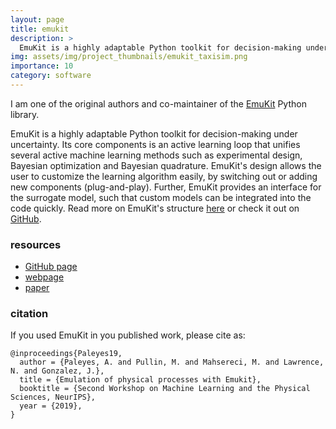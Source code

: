 ```yaml
---
layout: page
title: emukit
description: >
  EmuKit is a highly adaptable Python toolkit for decision-making under uncertainty.
img: assets/img/project_thumbnails/emukit_taxisim.png
importance: 10
category: software
---
```


I am one of the original authors and co-maintainer of the 
[EmuKit](https://github.com/EmuKit/emukit) Python library. 

EmuKit is a highly adaptable Python toolkit for decision-making under uncertainty. Its core components is an 
active learning loop that unifies several active machine learning methods such as experimental design, 
Bayesian optimization and Bayesian quadrature. 
EmuKit's design allows the user to customize the learning algorithm easily, 
by switching out or adding new components (plug-and-play). 
Further, EmuKit provides an interface for the surrogate model, such that custom models can be integrated into
the code quickly. Read more on EmuKit's structure 
[here](https://emukit.github.io/about/) or check it out on [GitHub](https://github.com/EmuKit/emukit).


### resources

- [GitHub page](https://github.com/EmuKit/emukit) 
- [webpage](https://emukit.github.io/) 
- [paper](https://ml4physicalsciences.github.io/2019/files/NeurIPS_ML4PS_2019_113.pdf)


### citation

If you used EmuKit in you published work, please cite as:

```buildoutcfg
@inproceedings{Paleyes19,
  author = {Paleyes, A. and Pullin, M. and Mahsereci, M. and Lawrence, N. and Gonzalez, J.},
  title = {Emulation of physical processes with Emukit},
  booktitle = {Second Workshop on Machine Learning and the Physical Sciences, NeurIPS},
  year = {2019},
}
```
